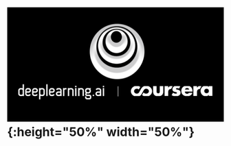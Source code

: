 # ![Deep-Learning-Coursera](https://github.com/FatmaElZahraaSamir/Deep-Learning-Coursera/blob/master/logo/deeplearning-ai.png){:height="50%" width="50%"}
